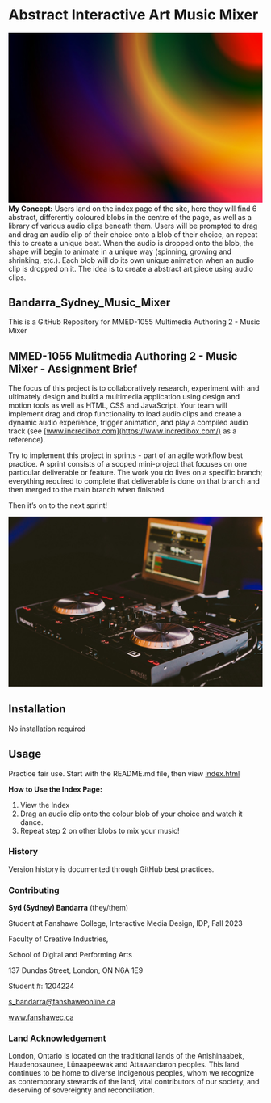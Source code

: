# Abstract Interactive Art Music Mixer
![colourful-backgroud](images/background.jpg)
**My Concept:** Users land on the index page of the site, here they will find 6 abstract, differently coloured blobs in the centre of the page, as well as a library of various audio clips beneath them. Users will be prompted to drag and drag an audio clip of their choice onto a blob of their choice, an repeat this to create a unique beat. When the audio is dropped onto the blob, the shape will begin to animate in a unique way (spinning, growing and shrinking, etc.). Each blob will do its own unique animation when an audio clip is dropped on it. The idea is to create a abstract art piece using audio clips.

## Bandarra_Sydney_Music_Mixer
This is a GitHub Repository for MMED-1055 Multimedia Authoring 2 - Music Mixer

## MMED-1055 Mulitmedia Authoring 2 - Music Mixer - Assignment Brief
The focus of this project is to collaboratively research, experiment with and ultimately design and build a multimedia application using design and motion tools as well as HTML, CSS and JavaScript. Your team will implement drag and drop functionality to load audio clips and create a dynamic audio experience, trigger animation, and play a compiled audio track (see [www.incredibox.com](https://www.incredibox.com/) as a reference).

Try to implement this project in sprints - part of an agile workflow best practice. A sprint consists of a scoped mini-project that focuses on one particular deliverable or feature. The work you do lives on a specific branch; everything required to complete that deliverable is done on that branch and then merged to the main branch when finished.

Then it’s on to the next sprint!

![dj-station](images/dj-setup-music-mixer.jpg)

## Installation
No installation required
## Usage
Practice fair use. Start with the README.md file, then view [index.html](index.html)

**How to Use the Index Page:**
1. View the Index
2. Drag an audio clip onto the colour blob of your choice and watch it dance.
3. Repeat step 2 on other blobs to mix your music!

### History
Version history is documented through GitHub best practices.
### Contributing
**Syd (Sydney) Bandarra** (they/them)

Student at Fanshawe College, Interactive Media Design, IDP, Fall 2023

Faculty of Creative Industries,

School of Digital and Performing Arts

137 Dundas Street, London, ON N6A 1E9

Student #: 1204224

s_bandarra@fanshaweonline.ca

www.fanshawec.ca 

### Land Acknowledgement 
London, Ontario is located on the traditional lands of the Anishinaabek, Haudenosaunee, Lūnaapéewak and Attawandaron peoples. This land continues to be home to diverse Indigenous peoples, whom we recognize as contemporary stewards of the land, vital contributors of our society, and deserving of sovereignty and reconciliation.
